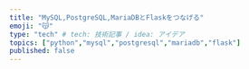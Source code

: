 ```yaml
---
title: "MySQL,PostgreSQL,MariaDBとFlaskをつなげる"
emoji: "😽"
type: "tech" # tech: 技術記事 / idea: アイデア
topics: ["python","mysql","postgresql","mariadb","flask"]
published: false
---
```

